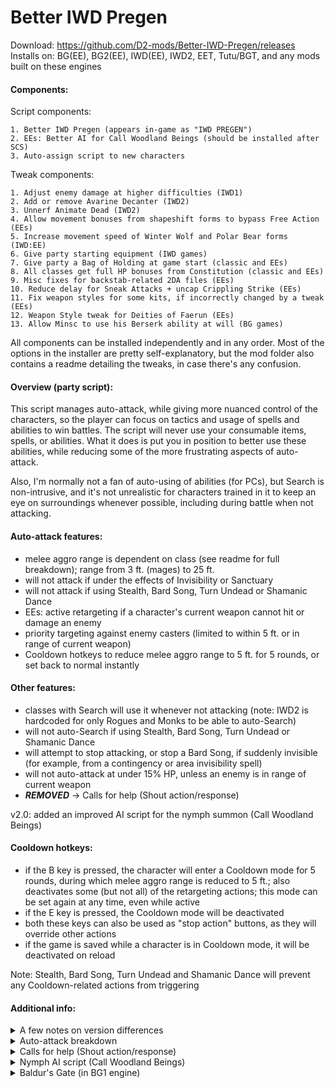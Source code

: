 # Better IWD Pregen
Download: https://github.com/D2-mods/Better-IWD-Pregen/releases  
Installs on: BG(EE), BG2(EE), IWD(EE), IWD2, EET, Tutu/BGT, and any mods built on these engines

#### Components:
Script components:
  ```
1. Better IWD Pregen (appears in-game as "IWD PREGEN")
2. EEs: Better AI for Call Woodland Beings (should be installed after SCS)
3. Auto-assign script to new characters
  ```
Tweak components:
  ```
1. Adjust enemy damage at higher difficulties (IWD1)
2. Add or remove Avarine Decanter (IWD2)
3. Unnerf Animate Dead (IWD2)
4. Allow movement bonuses from shapeshift forms to bypass Free Action (EEs)
5. Increase movement speed of Winter Wolf and Polar Bear forms (IWD:EE)
6. Give party starting equipment (IWD games)
7. Give party a Bag of Holding at game start (classic and EEs)
8. All classes get full HP bonuses from Constitution (classic and EEs)
9. Misc fixes for backstab-related 2DA files (EEs)
10. Reduce delay for Sneak Attacks + uncap Crippling Strike (EEs)
11. Fix weapon styles for some kits, if incorrectly changed by a tweak (EEs)
12. Weapon Style tweak for Deities of Faerun (EEs)
13. Allow Minsc to use his Berserk ability at will (BG games)
  ```
All components can be installed independently and in any order. Most of the options in the installer are pretty self-explanatory, but the mod folder also contains a readme detailing the tweaks, in case there's any confusion.

#### Overview (party script):
This script manages auto-attack, while giving more nuanced control of the characters, so the player can focus on tactics and usage of spells and abilities to win battles. The script will never use your consumable items, spells, or abilities. What it does is put you in position to better use these abilities, while reducing some of the more frustrating aspects of auto-attack.

Also, I'm normally not a fan of auto-using of abilities (for PCs), but Search is non-intrusive, and it's not unrealistic for characters trained in it to keep an eye on surroundings whenever possible, including during battle when not attacking.

#### Auto-attack features:
- melee aggro range is dependent on class (see readme for full breakdown); range from 3 ft. (mages) to 25 ft.
- will not attack if under the effects of Invisibility or Sanctuary
- will not attack if using Stealth, Bard Song, Turn Undead or Shamanic Dance
- EEs: active retargeting if a character's current weapon cannot hit or damage an enemy
- priority targeting against enemy casters (limited to within 5 ft. or in range of current weapon)
- Cooldown hotkeys to reduce melee aggro range to 5 ft. for 5 rounds, or set back to normal instantly

#### Other features:
- classes with Search will use it whenever not attacking (note: IWD2 is hardcoded for only Rogues and Monks to be able to auto-Search)
- will not auto-Search if using Stealth, Bard Song, Turn Undead or Shamanic Dance
- will attempt to stop attacking, or stop a Bard Song, if suddenly invisible (for example, from a contingency or area invisibility spell)
- will not auto-attack at under 15% HP, unless an enemy is in range of current weapon
- ***REMOVED*** -> Calls for help (Shout action/response)

v2.0: added an improved AI script for the nymph summon (Call Woodland Beings)

#### Cooldown hotkeys:
- if the B key is pressed, the character will enter a Cooldown mode for 5 rounds, during which melee aggro range is reduced to 5 ft.; also deactivates some (but not all) of the retargeting actions; this mode can be set again at any time, even while active
- if the E key is pressed, the Cooldown mode will be deactivated
- both these keys can also be used as "stop action" buttons, as they will override other actions
- if the game is saved while a character is in Cooldown mode, it will be deactivated on reload

Note: Stealth, Bard Song, Turn Undead and Shamanic Dance will prevent any Cooldown-related actions from triggering

#### Additional info:
<details>
  <summary>A few notes on version differences</summary>
  
> v0.6: Similar to the vanilla IWD Pregen, except it accounts for Shaman abilities (Dance and Search); Mages and Sorcerers (single class only) have reduced melee aggro range

> v1.x: Uses the AttackOneRound() action to retarget every round, regardless of enemy; many of the core features of the script are implemented in some form

> v2.0+: Uses both Attack() and AttackReevaluate() + setting timers; retargeting only occurs if relevant enemies are in sight; characters will enter or exit an "autobattle" mode, depending on conditions, which will activate or deactivate parts of the script
  
</details>
<details>
  <summary>Auto-attack breakdown</summary>
  
#### EEs:
  ```
Class: Fighter, Ranger, Paladin, including any multiclass combinations
	Conditions (one must be met to auto-attack)
	1. Enemy is within range of the currently equipped weapon
	2. Enemy is within 25 ft.
	3. Attacked by enemy

Class: Kensai, Monk, Shapeshift/Polymorph (without Fighter levels)
	Conditions (one must be met to auto-attack)
	1. Enemy is within range of the currently equipped weapon
	2. Enemy is within 18 ft.
	3. Attacked by enemy

Class: Cleric, Druid, Shaman, Thief, Bard, Cleric/Thief
	Conditions (one must be met to auto-attack)
	1. Enemy is within range of the currently equipped weapon
	2. Enemy is within 12 ft.

Class: Mage, Sorcerer, Mage/Thief, Cleric/Mage
	Conditions (one must be met to auto-attack)
	1. Enemy is within range of the currently equipped weapon
	2. Enemy is within 3 ft.
	3. If THAC0 is less than 5, will attack if enemy is within 12 ft.
  ```

#### IWD2:
  ```
Class: Fighter, Ranger, Paladin or Barbarian (single-class or multiclass with 3+ levels)
	Conditions (one must be met to auto-attack)
	1. Enemy is within range of the currently equipped weapon
	2. Enemy is within 25 ft.
	3. Attacked by enemy

Class: Monk (Level 9+), Wild Shape/Tenser's/Iron Body (without 3+ warrior levels)
	Conditions (one must be met to auto-attack)
	1. Enemy is within range of the currently equipped weapon
	2. Enemy is within 18 ft.
	3. Attacked by enemy

Class: Cleric, Druid, Monk, Thief or Bard, including multiclass with Wizard or Sorcerer
	Conditions (one must be met to auto-attack)
	1. Enemy is within range of the currently equipped weapon
	2. Enemy is within 12 ft.

Class: Wizard or Sorcerer
	Conditions (one must be met to auto-attack)
	1. Enemy is within range of the currently equipped weapon
	2. Enemy is within 3 ft.
  ```
  
</details>
<details>
  <summary>Calls for help (Shout action/response)</summary>
  
> NOTE: This feature was added in v2.0 and removed in the v3.0. It actually works pretty good, but I decided it's too active of an action for a minimalist script, even with being able to disable it with the Cooldown mode.
  
A Shout action is made when initially seeing an enemy, immediately after responding to a Shout, or repeatedly if idling in battle (i.e. standing outside melee range).

Response: If not in sight of enemies, the character can respond to a Shout, moving towards the caller. This action continues until either the character reaches the caller, or an enemy is within 15 feet.

Characters will not use or respond to a Shout if under the effects of Invisibility or Sanctuary, or if using Stealth, Bard Song, Turn Undead, or Shamanic Dance. A character in Cooldown mode can make a Shout, but will not respond to one.
  
</details>
<details>
  <summary>Nymph AI script (Call Woodland Beings)</summary>
  
  ```
Info:
- not as wasteful with spells
- won't cast statuses on undead or enemies with high magic resist
- will teleport to catch up with the party (i.e. while traveling with Boots of Speed)
- is more cautious at low HP if it has spells remaining
- will not attack or cast spells at enemies if invisible
- Cooldown hotkeys to delay spellcasting
  ```

Compatible with BG:EE, BG2:EE, IWD:EE and EET.

> DDoor: As in the unmodded script, the nymph may use Dimension Door at will if conditions are met. It will alway teleport to either the nearest enemy or to a PC (usually, its summoner). It will not use Dimension Door if invisible, unless instructed to by the player (with the D key).

> Marking: The nymph "marks" a PC as an object for various actions (by default, this is the summoner). If the marked PC is not on the map for any reason, the nymph will choose another PC on the same map. The nymph will always switch back to its summoner if in visual range. Note that the summoner, as an identifier, is not saved if a summon is still on the map (so if reloading, the script will default to Player1 as the "marked" PC).

Hotkeys:
- if the D key is pressed outside of combat, and not in visual range of enemies, the nymph will teleport to its summoner (or other PC)
- if the B key is pressed, the nymph will enter Cooldown for 3 rounds; will not cast offensive spells or teleport to an enemy in Cooldown mode
- if the E key is pressed, the Cooldown timer is set to 0 (deactivated)
  
</details>
<details>
  <summary>Baldur's Gate (in BG1 engine)</summary>
  
  ```
- characters will preserve Hide/Invisibility/Sanctuary
- melee aggro ranges working
- Calls for help working (REMOVED, but theoretically, I could add it back in)
- Cooldown hotkeys working
- no auto-Search (the FindTraps() script action doesn't work)
  ```
> NOTE: Bard Song, Turn Undead, and Search won't prevent auto-attacking, but you can keep them active during battle if the character is standing outside melee aggro range (obviously with a melee weapon equipped)
  
</details>
